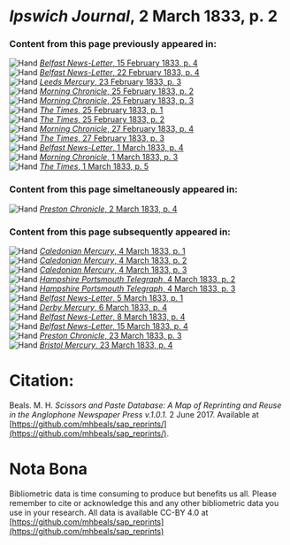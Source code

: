 # *Ipswich Journal*, 2 March 1833, p. 2  
  
### Content from this page previously appeared in:  
![Hand](http://scissorsandpaste.net/wp-content/uploads/2017/06/smallhandpointer.png) [*Belfast News-Letter*, 15 February 1833, p. 4](https://mhbeals.github.io/sap_html/Belfast-News-Letter/Belfast-News-Letter-15-February-1833-p-4)  
![Hand](http://scissorsandpaste.net/wp-content/uploads/2017/06/smallhandpointer.png) [*Belfast News-Letter*, 22 February 1833, p. 4](https://mhbeals.github.io/sap_html/Belfast-News-Letter/Belfast-News-Letter-22-February-1833-p-4)  
![Hand](http://scissorsandpaste.net/wp-content/uploads/2017/06/smallhandpointer.png) [*Leeds Mercury*, 23 February 1833, p. 3](https://mhbeals.github.io/sap_html/Leeds-Mercury/Leeds-Mercury-23-February-1833-p-3)  
![Hand](http://scissorsandpaste.net/wp-content/uploads/2017/06/smallhandpointer.png) [*Morning Chronicle*, 25 February 1833, p. 2](https://mhbeals.github.io/sap_html/Morning-Chronicle/Morning-Chronicle-25-February-1833-p-2)  
![Hand](http://scissorsandpaste.net/wp-content/uploads/2017/06/smallhandpointer.png) [*Morning Chronicle*, 25 February 1833, p. 3](https://mhbeals.github.io/sap_html/Morning-Chronicle/Morning-Chronicle-25-February-1833-p-3)  
![Hand](http://scissorsandpaste.net/wp-content/uploads/2017/06/smallhandpointer.png) [*The Times*, 25 February 1833, p. 1](https://mhbeals.github.io/sap_html/The-Times/The-Times-25-February-1833-p-1)  
![Hand](http://scissorsandpaste.net/wp-content/uploads/2017/06/smallhandpointer.png) [*The Times*, 25 February 1833, p. 2](https://mhbeals.github.io/sap_html/The-Times/The-Times-25-February-1833-p-2)  
![Hand](http://scissorsandpaste.net/wp-content/uploads/2017/06/smallhandpointer.png) [*Morning Chronicle*, 27 February 1833, p. 4](https://mhbeals.github.io/sap_html/Morning-Chronicle/Morning-Chronicle-27-February-1833-p-4)  
![Hand](http://scissorsandpaste.net/wp-content/uploads/2017/06/smallhandpointer.png) [*The Times*, 27 February 1833, p. 3](https://mhbeals.github.io/sap_html/The-Times/The-Times-27-February-1833-p-3)  
![Hand](http://scissorsandpaste.net/wp-content/uploads/2017/06/smallhandpointer.png) [*Belfast News-Letter*, 1 March 1833, p. 4](https://mhbeals.github.io/sap_html/Belfast-News-Letter/Belfast-News-Letter-1-March-1833-p-4)  
![Hand](http://scissorsandpaste.net/wp-content/uploads/2017/06/smallhandpointer.png) [*Morning Chronicle*, 1 March 1833, p. 3](https://mhbeals.github.io/sap_html/Morning-Chronicle/Morning-Chronicle-1-March-1833-p-3)  
![Hand](http://scissorsandpaste.net/wp-content/uploads/2017/06/smallhandpointer.png) [*The Times*, 1 March 1833, p. 5](https://mhbeals.github.io/sap_html/The-Times/The-Times-1-March-1833-p-5)  
  
### Content from this page simeltaneously appeared in:  
![Hand](http://scissorsandpaste.net/wp-content/uploads/2017/06/smallhandpointer.png) [*Preston Chronicle*, 2 March 1833, p. 4](https://mhbeals.github.io/sap_html/Preston-Chronicle/Preston-Chronicle-2-March-1833-p-4)  
  
### Content from this page subsequently appeared in:  
![Hand](http://scissorsandpaste.net/wp-content/uploads/2017/06/smallhandpointer.png) [*Caledonian Mercury*, 4 March 1833, p. 1](https://mhbeals.github.io/sap_html/Caledonian-Mercury/Caledonian-Mercury-4-March-1833-p-1)  
![Hand](http://scissorsandpaste.net/wp-content/uploads/2017/06/smallhandpointer.png) [*Caledonian Mercury*, 4 March 1833, p. 2](https://mhbeals.github.io/sap_html/Caledonian-Mercury/Caledonian-Mercury-4-March-1833-p-2)  
![Hand](http://scissorsandpaste.net/wp-content/uploads/2017/06/smallhandpointer.png) [*Caledonian Mercury*, 4 March 1833, p. 3](https://mhbeals.github.io/sap_html/Caledonian-Mercury/Caledonian-Mercury-4-March-1833-p-3)  
![Hand](http://scissorsandpaste.net/wp-content/uploads/2017/06/smallhandpointer.png) [*Hampshire Portsmouth Telegraph*, 4 March 1833, p. 2](https://mhbeals.github.io/sap_html/Hampshire-Portsmouth-Telegraph/Hampshire-Portsmouth-Telegraph-4-March-1833-p-2)  
![Hand](http://scissorsandpaste.net/wp-content/uploads/2017/06/smallhandpointer.png) [*Hampshire Portsmouth Telegraph*, 4 March 1833, p. 3](https://mhbeals.github.io/sap_html/Hampshire-Portsmouth-Telegraph/Hampshire-Portsmouth-Telegraph-4-March-1833-p-3)  
![Hand](http://scissorsandpaste.net/wp-content/uploads/2017/06/smallhandpointer.png) [*Belfast News-Letter*, 5 March 1833, p. 1](https://mhbeals.github.io/sap_html/Belfast-News-Letter/Belfast-News-Letter-5-March-1833-p-1)  
![Hand](http://scissorsandpaste.net/wp-content/uploads/2017/06/smallhandpointer.png) [*Derby Mercury*, 6 March 1833, p. 4](https://mhbeals.github.io/sap_html/Derby-Mercury/Derby-Mercury-6-March-1833-p-4)  
![Hand](http://scissorsandpaste.net/wp-content/uploads/2017/06/smallhandpointer.png) [*Belfast News-Letter*, 8 March 1833, p. 4](https://mhbeals.github.io/sap_html/Belfast-News-Letter/Belfast-News-Letter-8-March-1833-p-4)  
![Hand](http://scissorsandpaste.net/wp-content/uploads/2017/06/smallhandpointer.png) [*Belfast News-Letter*, 15 March 1833, p. 4](https://mhbeals.github.io/sap_html/Belfast-News-Letter/Belfast-News-Letter-15-March-1833-p-4)  
![Hand](http://scissorsandpaste.net/wp-content/uploads/2017/06/smallhandpointer.png) [*Preston Chronicle*, 23 March 1833, p. 3](https://mhbeals.github.io/sap_html/Preston-Chronicle/Preston-Chronicle-23-March-1833-p-3)  
![Hand](http://scissorsandpaste.net/wp-content/uploads/2017/06/smallhandpointer.png) [*Bristol Mercury*, 23 March 1833, p. 4](https://mhbeals.github.io/sap_html/Bristol-Mercury/Bristol-Mercury-23-March-1833-p-4)  


# Citation: 

Beals. M. H. *Scissors and Paste Database: A Map of Reprinting and Reuse in the Anglophone Newspaper Press v.1.0.1.* 2 June 2017. Available at [https://github.com/mhbeals/sap_reprints/](https://github.com/mhbeals/sap_reprints/). 

# Nota Bona

Bibliometric data is time consuming to produce but benefits us all. Please remember to cite or acknowledge this and any other bibliometric data you use in your research. All data is available CC-BY 4.0 at [https://github.com/mhbeals/sap_reprints](https://github.com/mhbeals/sap_reprints)